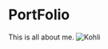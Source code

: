 # PortFolio
This is all about me.
![Kohli](https://github.com/KevinDhameliya/PortFolio/assets/126460230/7ce71aa1-1a8c-4ac8-8c24-64c98bf60867)
